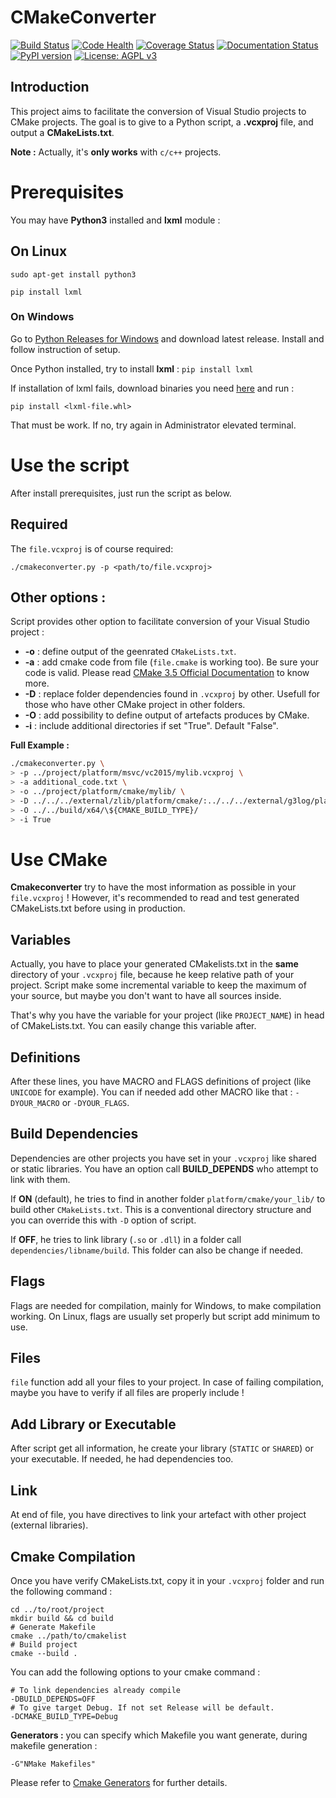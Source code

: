 # CMakeConverter

[![Build Status](https://travis-ci.org/algorys/cmakeconverter.svg?branch=develop)](https://travis-ci.org/algorys/cmakeconverter)
[![Code Health](https://landscape.io/github/algorys/cmakeconverter/develop/landscape.svg?style=flat)](https://landscape.io/github/algorys/cmakeconverter/develop)
[![Coverage Status](https://coveralls.io/repos/github/algorys/cmakeconverter/badge.svg?branch=develop&service=github)](https://coveralls.io/github/algorys/cmakeconverter?branch=develop)
[![Documentation Status](http://readthedocs.org/projects/cmakeconverter/badge/?version=latest)](http://cmakeconverter.readthedocs.io/en/latest/?badge=latest)
[![PyPI version](https://badge.fury.io/py/cmake_converter.svg)](https://badge.fury.io/py/cmake_converter)
[![License: AGPL v3](https://img.shields.io/badge/License-AGPL%20v3-blue.svg)](https://www.gnu.org/licenses/agpl-3.0)

## Introduction

This project aims to facilitate the conversion of Visual Studio projects to CMake projects. The goal is to give to a Python script, a **.vcxproj** file, and output a **CMakeLists.txt**.

**Note :** Actually, it's **only works** with `c/c++` projects.

# Prerequisites

You may have **Python3** installed and **lxml** module :

## On Linux

`sudo apt-get install python3`

`pip install lxml`

### On Windows

Go to [Python Releases for Windows](https://www.python.org/downloads/windows/) and download latest release. Install and follow instruction of setup.

Once Python installed, try to install **lxml** : `pip install lxml`

If installation of lxml fails, download binaries you need [here](http://www.lfd.uci.edu/~gohlke/pythonlibs/#lxml) and run :

`pip install <lxml-file.whl>`

That must be work. If no, try again in Administrator elevated terminal.

# Use the script

After install prerequisites, just run the script as below.

## Required

The `file.vcxproj` is of course required:

`./cmakeconverter.py -p <path/to/file.vcxproj>`

## Other options :

Script provides other option to facilitate conversion of your Visual Studio project :

* **-o** : define output of the geenrated `CMakeLists.txt`.
* **-a** : add cmake code from file (`file.cmake` is working too). Be sure your code is valid. Please read [CMake 3.5 Official Documentation](https://cmake.org/cmake/help/v3.5/release/3.5.html) to know more.
* **-D** : replace folder dependencies found in `.vcxproj` by other. Usefull for those who have other CMake project in other folders.
* **-O** : add possibility to define output of artefacts produces by CMake.
* **-i** : include additional directories if set "True". Default "False".

**Full Example :**

```bash
./cmakeconverter.py \
> -p ../project/platform/msvc/vc2015/mylib.vcxproj \
> -a additional_code.txt \
> -o ../project/platform/cmake/mylib/ \
> -D ../../../external/zlib/platform/cmake/:../../../external/g3log/platform/cmake/
> -O ../../build/x64/\${CMAKE_BUILD_TYPE}/
> -i True
```

# Use CMake

**Cmakeconverter** try to have the most information as possible in your `file.vcxproj` ! However, it's recommended to read and test generated CMakeLists.txt before using in production.

## Variables

Actually, you have to place your generated CMakelists.txt in the **same** directory of your `.vcxproj` file, because he keep relative path of your project. Script make some incremental variable to keep the maximum of your source, but maybe you don't want to have all sources inside.

That's why you have the variable for your project (like `PROJECT_NAME`) in head of CMakeLists.txt. You can easily change this variable after.

## Definitions

After these lines, you have MACRO and FLAGS definitions of project (like `UNICODE` for example). You can if needed add other MACRO like that : `-DYOUR_MACRO` or `-DYOUR_FLAGS`.

## Build Dependencies

Dependencies are other projects you have set in your `.vcxproj` like shared or static libraries. You have an option call **BUILD_DEPENDS** who attempt to link with them.

If **ON** (default), he tries to find in another folder `platform/cmake/your_lib/` to build other `CMakeLists.txt`. This is a conventional directory structure and you can override this with `-D` option of script.

If **OFF**, he tries to link library (`.so` or `.dll`) in a folder call `dependencies/libname/build`. This folder can also be change if needed.

## Flags

Flags are needed for compilation, mainly for Windows, to make compilation working. On Linux, flags are usually set properly but script add minimum to use.

## Files

`file` function add all your files to your project. In case of failing compilation, maybe you have to verify if all files are properly include !

## Add Library or Executable

After script get all information, he create your library (`STATIC` or `SHARED`) or your executable. If needed, he had dependencies too.

## Link

At end of file, you have directives to link your artefact with other project (external libraries).

## Cmake Compilation

Once you have verify CMakeLists.txt, copy it in your `.vcxproj` folder and run the following command :

```
cd ../to/root/project
mkdir build && cd build
# Generate Makefile
cmake ../path/to/cmakelist
# Build project
cmake --build .
```

You can add the following options to your cmake command :

```
# To link dependencies already compile
-DBUILD_DEPENDS=OFF
# To give target Debug. If not set Release will be default.
-DCMAKE_BUILD_TYPE=Debug
```

**Generators :** you can specify which Makefile you want generate, during makefile generation :

`-G"NMake Makefiles"`

Please refer to [Cmake Generators](https://cmake.org/cmake/help/v3.5/manual/cmake-generators.7.html) for further details.

